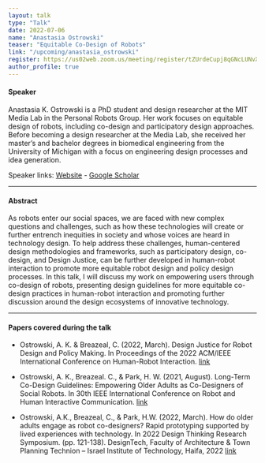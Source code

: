 ```yaml
---
layout: talk
type: "Talk"
date: 2022-07-06
name: "Anastasia Ostrowski"
teaser: "Equitable Co-Design of Robots"
link: "/upcoming/anastasia_ostrowski" 
register: https://us02web.zoom.us/meeting/register/tZUrdeCupj8qGNcLUNvXe9Ch4nxd6A6zgg7X
author_profile: true
---
```


#### Speaker
Anastasia K. Ostrowski is a PhD student and design researcher at the MIT Media Lab in the Personal Robots Group. Her work focuses on equitable design of robots, including co-design and participatory design approaches. Before becoming a design researcher at the Media Lab, she received her master’s and bachelor degrees in biomedical engineering from the University of Michigan with a focus on engineering design processes and idea generation. 

Speaker links: [Website](http://www.akostrowski.com/) - [Google Scholar](https://scholar.google.com/citations?user=nnNYtkAAAAAJ&hl=en&oi=ao)

---
#### Abstract

As robots enter our social spaces, we are faced with new complex questions and challenges, such as how these technologies will create or further entrench inequities in society and whose voices are heard in technology design. To help address these challenges, human-centered design methodologies and frameworks, such as participatory design, co-design, and Design Justice, can be further developed in human-robot interaction to promote more equitable robot design and policy design processes. In this talk, I will discuss my work on empowering users through co-design of robots, presenting design guidelines for more equitable co-design practices in human-robot interaction and promoting further discussion around the design ecosystems of innovative technology.

---
#### Papers covered during the talk

* Ostrowski, A. K. & Breazeal, C. (2022, March). Design Justice for Robot Design and Policy Making. In Proceedings of the 2022 ACM/IEEE International Conference on Human-Robot Interaction. [link](https://www.media.mit.edu/publications/design-justice-for-robot-design-and-policy-making/)

* Ostrowski, A. K., Breazeal. C., & Park, H. W. (2021, August). Long-Term Co-Design Guidelines: Empowering Older Adults as Co-Designers of Social Robots. In 30th IEEE International Conference on Robot and Human Interactive Communication. [link](https://www.media.mit.edu/publications/long-term-co-design-guidelines-empowering-older-adults-as-co-designers-of-social-robots/)

* Ostrowski, A.K., Breazeal, C., & Park, H.W. (2022, March). How do older adults engage as robot co-designers? Rapid prototyping supported by lived experiences with technology. In 2022 Design Thinking Research Symposium. (pp. 121-138). DesignTech, Faculty of Architecture & Town Planning Technion – Israel Institute of Technology, Haifa, 2022 [link](https://www.media.mit.edu/publications/how-do-older-adults-engage-as-robot-co-designers-rapid-prototyping-supported-by-lived-experiences-with-technology-1/)
